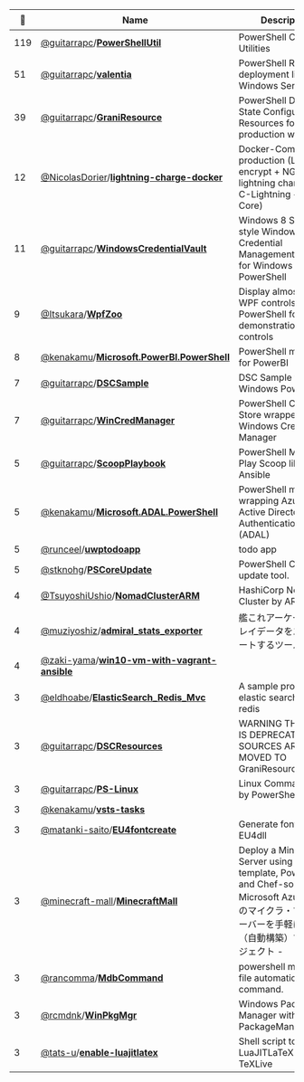 |:star2: | Name | Description | 🌍|
|---|---|---|---|
|119|[@guitarrapc](https://github.com/guitarrapc)/[**PowerShellUtil**](https://github.com/guitarrapc/PowerShellUtil)|PowerShell Common Utilities||
|51|[@guitarrapc](https://github.com/guitarrapc)/[**valentia**](https://github.com/guitarrapc/valentia)|PowerShell Remote deployment library for Windows Servers|[:arrow_upper_right:](http://guitarrapc.github.io/valentia/)|
|39|[@guitarrapc](https://github.com/guitarrapc)/[**GraniResource**](https://github.com/guitarrapc/GraniResource)|PowerShell Desired State Configuration Resources for real production workload.|[:arrow_upper_right:](https://www.powershellgallery.com/packages/GraniResource)|
|12|[@NicolasDorier](https://github.com/NicolasDorier)/[**lightning-charge-docker**](https://github.com/NicolasDorier/lightning-charge-docker)|Docker-Compose for production (Let's encrypt + NGINX + lightning charged + C-Lightning + Bitcoin Core)||
|11|[@guitarrapc](https://github.com/guitarrapc)/[**WindowsCredentialVault**](https://github.com/guitarrapc/WindowsCredentialVault)|Windows 8 Store App style Windows Credential Management Module for Windows PowerShell||
|9|[@Itsukara](https://github.com/Itsukara)/[**WpfZoo**](https://github.com/Itsukara/WpfZoo)|Display almost all WPF controls by PowerShell for demonstration of WPF controls||
|8|[@kenakamu](https://github.com/kenakamu)/[**Microsoft.PowerBI.PowerShell**](https://github.com/kenakamu/Microsoft.PowerBI.PowerShell)|PowerShell mobule for PowerBI||
|7|[@guitarrapc](https://github.com/guitarrapc)/[**DSCSample**](https://github.com/guitarrapc/DSCSample)|DSC Sample for Windows PowerShell||
|7|[@guitarrapc](https://github.com/guitarrapc)/[**WinCredManager**](https://github.com/guitarrapc/WinCredManager)|PowerShell Credential Store wrapper to use Windows Credential Manager||
|5|[@guitarrapc](https://github.com/guitarrapc)/[**ScoopPlaybook**](https://github.com/guitarrapc/ScoopPlaybook)|PowerShell Module to Play Scoop like Ansible|[:arrow_upper_right:](https://www.powershellgallery.com/packages/ScoopPlaybook)|
|5|[@kenakamu](https://github.com/kenakamu)/[**Microsoft.ADAL.PowerShell**](https://github.com/kenakamu/Microsoft.ADAL.PowerShell)|PowerShell module wrapping Azure Active Directory Authentication Library (ADAL)||
|5|[@runceel](https://github.com/runceel)/[**uwptodoapp**](https://github.com/runceel/uwptodoapp)|todo app||
|5|[@stknohg](https://github.com/stknohg)/[**PSCoreUpdate**](https://github.com/stknohg/PSCoreUpdate)|PowerShell Core update tool.||
|4|[@TsuyoshiUshio](https://github.com/TsuyoshiUshio)/[**NomadClusterARM**](https://github.com/TsuyoshiUshio/NomadClusterARM)|HashiCorp Nomad Cluster by ARM||
|4|[@muziyoshiz](https://github.com/muziyoshiz)/[**admiral_stats_exporter**](https://github.com/muziyoshiz/admiral_stats_exporter)|艦これアーケードのプレイデータをエクスポートするツール||
|4|[@zaki-yama](https://github.com/zaki-yama)/[**win10-vm-with-vagrant-ansible**](https://github.com/zaki-yama/win10-vm-with-vagrant-ansible)|||
|3|[@eldhoabe](https://github.com/eldhoabe)/[**ElasticSearch_Redis_Mvc**](https://github.com/eldhoabe/ElasticSearch_Redis_Mvc)|A sample project with elastic search and redis ||
|3|[@guitarrapc](https://github.com/guitarrapc)/[**DSCResources**](https://github.com/guitarrapc/DSCResources)|WARNING THIS REPO IS DEPRECATED!! ALL SOURCES ARE MOVED TO GraniResource.|[:arrow_upper_right:](https://github.com/guitarrapc/GraniResource )|
|3|[@guitarrapc](https://github.com/guitarrapc)/[**PS-Linux**](https://github.com/guitarrapc/PS-Linux)|Linux Command alter by PowerShell||
|3|[@kenakamu](https://github.com/kenakamu)/[**vsts-tasks**](https://github.com/kenakamu/vsts-tasks)|||
|3|[@matanki-saito](https://github.com/matanki-saito)/[**EU4fontcreate**](https://github.com/matanki-saito/EU4fontcreate)|Generate fonts for EU4dll||
|3|[@minecraft-mall](https://github.com/minecraft-mall)/[**MinecraftMall**](https://github.com/minecraft-mall/MinecraftMall)|Deploy a Minecraft Server using ARM template, PowerShell, and Chef-solo - Microsoft Azureで、私のマイクラ・マルチサーバーを手軽にゲット（自動構築）するプロジェクト - ||
|3|[@rancomma](https://github.com/rancomma)/[**MdbCommand**](https://github.com/rancomma/MdbCommand)|powershell ms mdb file automation command.||
|3|[@rcmdnk](https://github.com/rcmdnk)/[**WinPkgMgr**](https://github.com/rcmdnk/WinPkgMgr)|Windows Packagee Manager with PackageManagement.||
|3|[@tats-u](https://github.com/tats-u)/[**enable-luajitlatex**](https://github.com/tats-u/enable-luajitlatex)|Shell script to enable LuaJITLaTeX in TeXLive||

